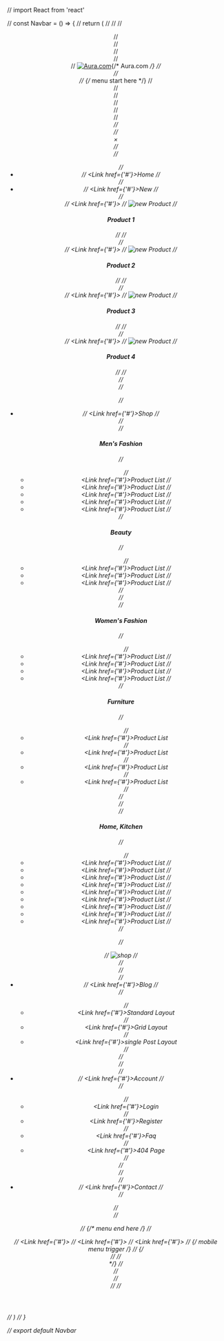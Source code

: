 // import React from 'react'

// const Navbar = () => {
//   return (
//     // <!-- header start -->
//     <header className="header bg-pink-0">
//       <div className="container">
//         <div className="row v-center">
//           <div className="header-item item-left">
//             <div className="logo">
//               <a href="/"><img className='cusimg m-0 h-20' src="/Screenshot (2).png" alt="Aura.com" srcset=""/></a>{/* Aura.com */}
//             </div>
//           </div>
//       {/* menu start here */}
//       <div className="header-item item-center">
//         <div className="menu-overlay">
//         </div>
//         <nav className="menu">
//           <div className="mobile-menu-head">
//             <div className="go-back"><i className="fa fa-angle-left" /></div>
//             <div className="current-menu-title" />
//             <div className="mobile-menu-close">×</div>
//           </div>
//           <ul className="menu-main">
//             <li>
//               <Link href={'#'}>Home</Link>
//             </li>
//             <li className="menu-item-has-children">
//               <Link href={'#'}>New <i className="fa fa-angle-down" /></Link>
//               <div className="sub-menu mega-menu mega-menu-column-4">
//                 <div className="list-item text-center">
//                   <Link href={'#'}>
//                     <img src="/p1.jpg" alt="new Product" />
//                     <h4 className="title">Product 1</h4>
//                   </Link>
//                 </div>
//                 <div className="list-item text-center">
//                   <Link href={'#'}>
//                     <img src="/p2.jpg" alt="new Product" />
//                     <h4 className="title">Product 2</h4>
//                   </Link>
//                 </div>
//                 <div className="list-item text-center">
//                   <Link href={'#'}>
//                     <img src="/p3.jpg" alt="new Product" />
//                     <h4 className="title">Product 3</h4>
//                   </Link>
//                 </div>
//                 <div className="list-item text-center">
//                   <Link href={'#'}>
//                     <img src="/p4.jpg" alt="new Product" />
//                     <h4 className="title">Product 4</h4>
//                   </Link>
//                 </div>
//               </div>
//             </li>

//             <li className="menu-item-has-children">
//               <Link href={'#'}>Shop</Link>
//               <div className="sub-menu mega-menu mega-menu-column-4">
//                 <div className="list-item">
//                   <h4 className="title">Men's Fashion</h4>
//                   <ul>
//                     <li><Link href={'#'}>Product List</Link>
//                     <li><Link href={'#'}>Product List</Link>
//                     <li><Link href={'#'}>Product List</Link>
//                     <li><Link href={'#'}>Product List</Link>
//                     <li><Link href={'#'}>Product List</Link>
//                   </ul>
//                   <h4 className="title">Beauty</h4>
//                   <ul>
//                     <li><Link href={'#'}>Product List</Link>
//                     <li><Link href={'#'}>Product List</Link>
//                     <li><Link href={'#'}>Product List</Link>
//                   </ul>
//                 </div>
//                 <div className="list-item">
//                   <h4 className="title">Women's Fashion</h4>
//                   <ul>
//                     <li><Link href={'#'}>Product List</Link>
//                     <li><Link href={'#'}>Product List</Link>
//                     <li><Link href={'#'}>Product List</Link>
//                     <li><Link href={'#'}>Product List</Link>
//                   </ul>
//                   <h4 className="title">Furniture</h4>
//                   <ul>
//                     <li><Link href={'#'}>Product List</Link></li>
//                     <li><Link href={'#'}>Product List</Link></li>
//                     <li><Link href={'#'}>Product List</Link></li>
//                     <li><Link href={'#'}>Product List</Link></li>
//                   </ul>
//                 </div>
//                 <div className="list-item">
//                   <h4 className="title">Home, Kitchen</h4>
//                   <ul>
//                     <li><Link href={'#'}>Product List</Link>
//                     <li><Link href={'#'}>Product List</Link>
//                     <li><Link href={'#'}>Product List</Link>
//                     <li><Link href={'#'}>Product List</Link>
//                     <li><Link href={'#'}>Product List</Link>
//                     <li><Link href={'#'}>Product List</Link>
//                     <li><Link href={'#'}>Product List</Link>
//                     <li><Link href={'#'}>Product List</Link>
//                     <li><Link href={'#'}>Product List</Link>
//                   </ul>
//                 </div>








//                 <div className="list-item">
//                   <img src="/shop1.jpg" alt="shop" />
//                 </div>
//               </div>
//             </li>
//             <li className="menu-item-has-children">
//               <Link href={'#'}>Blog </Link>
//               <div className="sub-menu single-column-menu">
//                 <ul>
//                   <li><Link href={'#'}>Standard Layout</Link></li>
//                   <li><Link href={'#'}>Grid Layout</Link></li>
//                   <li><Link href={'#'}>single Post Layout</Link></li>
//                 </ul>
//               </div>
//             </li>
//             <li className="menu-item-has-children">
//               <Link href={'#'}>Account</Link>
//               <div className="sub-menu single-column-menu">
//                 <ul>
//                   <li><Link href={'#'}>Login</Link></li>
//                   <li><Link href={'#'}>Register</Link></li>
//                   <li><Link href={'#'}>Faq</Link></li>
//                   <li><Link href={'#'}>404 Page</Link></li>
//                 </ul>
//               </div>
//             </li>
//             <li>
//               <Link href={'#'}>Contact</Link>
//             </li>
//           </ul>
//         </nav>
//       </div>



//       {/* menu end here */}
//       <div className="header-item item-right">
//         <Link href={'#'}><AiOutlineSearch className='cusb text-2xl'/></Link>
//         <Link href={'#'}><AiOutlineHeart className='cusb text-2xl' /></Link>
//         <Link href={'#'}><AiOutlineShoppingCart className='cusb text-2xl' /></Link>
//         {/* mobile menu trigger */}
//         {/* <div className="mobile-menu-trigger">
//           <span />
//         </div> */}
//       </div>
//     </div>
//   </div>
//   <Script src='../../public/Script.js'></Script>
// </header>
//   )
// }

// export default Navbar